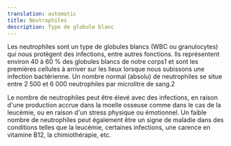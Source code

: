 ```yaml
---
translation: automatic
title: Neutrophiles
description: Type de globule blanc
---
```


Les neutrophiles sont un type de globules blancs (WBC ou granulocytes) qui nous protègent des infections, entre autres fonctions. Ils représentent environ 40 à 60 % des globules blancs de notre corps1 et sont les premières cellules à arriver sur les lieux lorsque nous subissons une infection bactérienne. Un nombre normal (absolu) de neutrophiles se situe entre 2 500 et 6 000 neutrophiles par microlitre de sang.2

Le nombre de neutrophiles peut être élevé avec des infections, en raison d'une production accrue dans la moelle osseuse comme dans le cas de la leucémie, ou en raison d'un stress physique ou émotionnel. Un faible nombre de neutrophiles peut également être un signe de maladie dans des conditions telles que la leucémie, certaines infections, une carence en vitamine B12, la chimiothérapie, etc.
